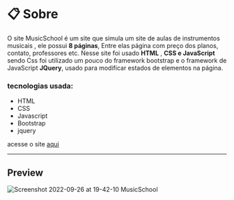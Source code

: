 # 📋 Sobre 

O site MusicSchool é um site que simula um site de aulas de instrumentos musicais , ele possui <strong>8 páginas</strong>,
Entre elas página com preço dos planos, contato, professores etc. Nesse site foi usado <strong>HTML</strong> , <strong>CSS e JavaScript</strong> sendo
Css foi utilizado um pouco do framework bootstrap e o framework de JavaScript <strong>JQuery</strong>, usado para modificar estados de elementos na página.

### tecnologias usada:

- HTML
- CSS
- Javascript
- Bootstrap
- jquery

acesse o site [aqui](https://guialvess.github.io/musicSchool-site/)

--------

## Preview

![Screenshot 2022-09-26 at 19-42-10 MusicSchool](https://user-images.githubusercontent.com/70963422/192393516-4f1180dc-1e91-4465-a183-1312f989a8d4.png)

